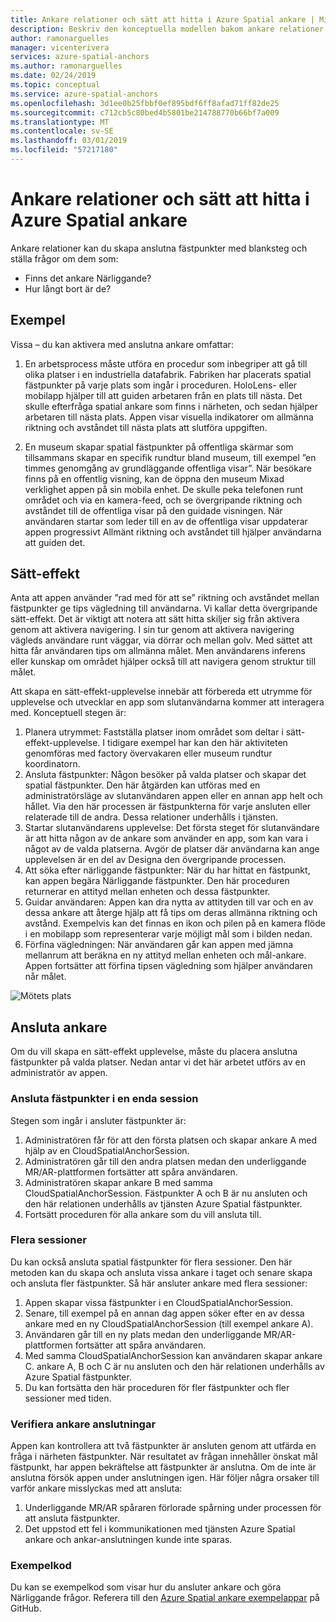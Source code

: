 ```yaml
---
title: Ankare relationer och sätt att hitta i Azure Spatial ankare | Microsoft Docs
description: Beskriv den konceptuella modellen bakom ankare relationer. Beskriv processen för att ansluta ankare inom ett blanksteg och hur du med i närheten API för att uppfylla ett scenario med sätt-effekt. Peka utvecklare på vår exempelappar som gör Närliggande så att de kan komma igång genomföra det här scenariot i sina egna appar efter förklarar den konceptuella modellen.
author: ramonarguelles
manager: vicenterivera
services: azure-spatial-anchors
ms.author: ramonarguelles
ms.date: 02/24/2019
ms.topic: conceptual
ms.service: azure-spatial-anchors
ms.openlocfilehash: 3d1ee0b25fbbf0ef895bdf6ff8afad71ff82de25
ms.sourcegitcommit: c712cb5c80bed4b5801be214788770b66bf7a009
ms.translationtype: MT
ms.contentlocale: sv-SE
ms.lasthandoff: 03/01/2019
ms.locfileid: "57217180"
---
```

# <a name="anchor-relationships-and-way-finding-in-azure-spatial-anchors"></a>Ankare relationer och sätt att hitta i Azure Spatial ankare

Ankare relationer kan du skapa anslutna fästpunkter med blanksteg och ställa frågor om dem som:

* Finns det ankare Närliggande?
* Hur långt bort är de?

## <a name="examples"></a>Exempel

Vissa – du kan aktivera med anslutna ankare omfattar:

1. En arbetsprocess måste utföra en procedur som inbegriper att gå till olika platser i en industriella datafabrik. Fabriken har placerats spatial fästpunkter på varje plats som ingår i proceduren. HoloLens- eller mobilapp hjälper till att guiden arbetaren från en plats till nästa. Det skulle efterfråga spatial ankare som finns i närheten, och sedan hjälper arbetaren till nästa plats. Appen visar visuella indikatorer om allmänna riktning och avståndet till nästa plats att slutföra uppgiften.

2. En museum skapar spatial fästpunkter på offentliga skärmar som tillsammans skapar en specifik rundtur bland museum, till exempel ”en timmes genomgång av grundläggande offentliga visar”. När besökare finns på en offentlig visning, kan de öppna den museum Mixad verklighet appen på sin mobila enhet. De skulle peka telefonen runt området och via en kamera-feed, och se övergripande riktning och avståndet till de offentliga visar på den guidade visningen. När användaren startar som leder till en av de offentliga visar uppdaterar appen progressivt Allmänt riktning och avståndet till hjälper användarna att guiden det.

## <a name="way-finding"></a>Sätt-effekt

Anta att appen använder ”rad med för att se” riktning och avståndet mellan fästpunkter ge tips vägledning till användarna. Vi kallar detta övergripande sätt-effekt. Det är viktigt att notera att sätt hitta skiljer sig från aktivera genom att aktivera navigering. I sin tur genom att aktivera navigering vägleds användare runt väggar, via dörrar och mellan golv. Med sättet att hitta får användaren tips om allmänna målet. Men användarens inferens eller kunskap om området hjälper också till att navigera genom struktur till målet.

Att skapa en sätt-effekt-upplevelse innebär att förbereda ett utrymme för upplevelse och utvecklar en app som slutanvändarna kommer att interagera med. Konceptuell stegen är:

1. Planera utrymmet: Fastställa platser inom området som deltar i sätt-effekt-upplevelse. I tidigare exempel har kan den här aktiviteten genomföras med factory övervakaren eller museum rundtur koordinatorn.
2. Ansluta fästpunkter: Någon besöker på valda platser och skapar det spatial fästpunkter. Den här åtgärden kan utföras med en administratörsläge av slutanvändaren appen eller en annan app helt och hållet. Via den här processen är fästpunkterna för varje ansluten eller relaterade till de andra. Dessa relationer underhålls i tjänsten.
3. Startar slutanvändarens upplevelse: Det första steget för slutanvändare är att hitta någon av de ankare som använder en app, som kan vara i något av de valda platserna. Avgör de platser där användarna kan ange upplevelsen är en del av Designa den övergripande processen.
4. Att söka efter närliggande fästpunkter: När du har hittat en fästpunkt, kan appen begära Närliggande fästpunkter. Den här proceduren returnerar en attityd mellan enheten och dessa fästpunkter.
5. Guidar användaren: Appen kan dra nytta av attityden till var och en av dessa ankare att återge hjälp att få tips om deras allmänna riktning och avstånd. Exempelvis kan det finnas en ikon och pilen på en kamera flöde i en mobilapp som representerar varje möjligt mål som i bilden nedan.
6. Förfina vägledningen: När användaren går kan appen med jämna mellanrum att beräkna en ny attityd mellan enheten och mål-ankare. Appen fortsätter att förfina tipsen vägledning som hjälper användaren når målet.

![Mötets plats](./media/meeting-spot.png)

## <a name="connecting-anchors"></a>Ansluta ankare

Om du vill skapa en sätt-effekt upplevelse, måste du placera anslutna fästpunkter på valda platser. Nedan antar vi det här arbetet utförs av en administratör av appen.

### <a name="connecting-anchors-in-a-single-session"></a>Ansluta fästpunkter i en enda session

Stegen som ingår i ansluter fästpunkter är:

1. Administratören får för att den första platsen och skapar ankare A med hjälp av en CloudSpatialAnchorSession.
2. Administratören går till den andra platsen medan den underliggande MR/AR-plattformen fortsätter att spåra användaren.
3. Administratören skapar ankare B med samma CloudSpatialAnchorSession. Fästpunkter A och B är nu ansluten och den här relationen underhålls av tjänsten Azure Spatial fästpunkter.
4. Fortsätt proceduren för alla ankare som du vill ansluta till.

### <a name="multiple-sessions"></a>Flera sessioner

Du kan också ansluta spatial fästpunkter för flera sessioner. Den här metoden kan du skapa och ansluta vissa ankare i taget och senare skapa och ansluta fler fästpunkter. Så här ansluter ankare med flera sessioner:

1. Appen skapar vissa fästpunkter i en CloudSpatialAnchorSession.
2. Senare, till exempel på en annan dag appen söker efter en av dessa ankare med en ny CloudSpatialAnchorSession (till exempel ankare A).
3. Användaren går till en ny plats medan den underliggande MR/AR-plattformen fortsätter att spåra användaren.
4. Med samma CloudSpatialAnchorSession kan användaren skapar ankare C. ankare A, B och C är nu ansluten och den här relationen underhålls av Azure Spatial fästpunkter.
5. Du kan fortsätta den här proceduren för fler fästpunkter och fler sessioner med tiden.

### <a name="verifying-anchor-connections"></a>Verifiera ankare anslutningar

Appen kan kontrollera att två fästpunkter är ansluten genom att utfärda en fråga i närheten fästpunkter. När resultatet av frågan innehåller önskat mål fästpunkt, har appen bekräftelse att fästpunkter är anslutna. Om de inte är anslutna försök appen under anslutningen igen. Här följer några orsaker till varför ankare misslyckas med att ansluta:

1. Underliggande MR/AR spåraren förlorade spårning under processen för att ansluta fästpunkter.
2. Det uppstod ett fel i kommunikationen med tjänsten Azure Spatial ankare och ankar-anslutningen kunde inte sparas.

### <a name="sample-code"></a>Exempelkod

Du kan se exempelkod som visar hur du ansluter ankare och göra Närliggande frågor. Referera till den [Azure Spatial ankare exempelappar](https://github.com/Azure/azure-spatial-anchors-samples) på GitHub.
